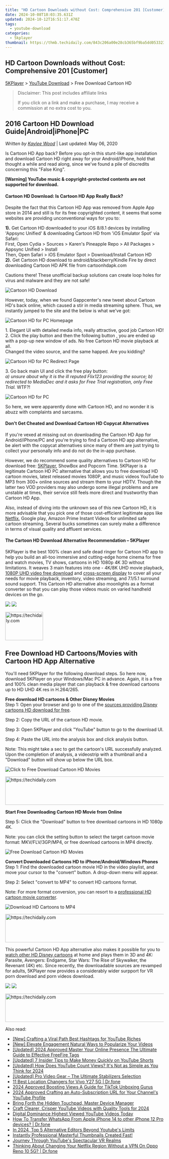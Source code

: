 ```yaml
---
title: "HD Cartoon Downloads without Cost: Comprehensive 201 [Customer]"
date: 2024-10-08T18:03:35.631Z
updated: 2024-10-12T16:51:17.470Z
tags:
  - youtube-download
categories:
  - 5kplayer
thumbnail: https://thmb.techidaily.com/843c206a00e28cb365bf9ba5dd05332331c8b283e7e323acfc8d381ef1640599.jpg
---
```


## HD Cartoon Downloads without Cost: Comprehensive 201 [Customer]

[5KPlayer](https://tools.techidaily.com/5kplayer/products/) \> [YouTube Download](https://tools.techidaily.com/5kplayer/youtube-download/) \> Free Download Cartoon HD

>  Disclaimer: This post includes affiliate links
>
>  If you click on a link and make a purchase, I may receive a commission at no extra cost to you.
>

## 2016 Cartoon HD Download Guide|Android|iPhone|PC

 _Written by [Kaylee Wood](https://www.quora.com/profile/Amanda-Hu-21)_ | Last updated: May 06, 2020 

Is Cartoon HD App back? Before you opt-in this stunt-like app installation and download Cartoon HD right away for your Android/iPhone, hold that thought a while and read along, since we've found a pile of discredits concerning this "False King".

**\[Warning\] YouTube music & copyright-protected contents are not supported for download.**

#### **Cartoon HD Download: Is Cartoon HD App Really Back?**

Despite the fact that this Cartoon HD App was removed from Apple App store in 2014 and still is for its free copyrighted content, it seems that some websites are providing unconventional ways for you to:

**1).** Get Cartoon HD downloaded to your iOS 8/8.1 devices by installing 'Appsync Unified' & downloading Cartoon HD from 'iOS Emulator Spot' via Safari:  
 First, Open Cydia > Sources > Karen's Pineapple Repo > All Packages > Appsync Unified > Install  
 Then, Open Safari > iOS Emulator Spot > Download/Install Cartoon HD  
**2).** Get Cartoon HD download to android/blackberry/Kindle Fire by direct downloading Cartoon HD APK file from cartoonhdapk.com

Cautions there! These unofficial backup solutions can create loop holes for virus and malware and they are not safe!

![Cartoon HD Download](https://www.5kplayer.com/youtube-download/img/cartoon-hd-download-zjy-001.png) 

However, today, when we found Gappcenter's new tweet about Cartoon HD's back online, which caused a stir in media streaming sphere. Thus, we instantly jumped to the site and the below is what we've got:

![Cartoon HD for PC Homepage](https://www.5kplayer.com/youtube-download/img/cartoon-hd-download-zjy-002.jpg) 

1\. Elegant UI with detailed media info, really attractive, good job Cartoon HD!   
2\. Click the play button and then the following button , you are ended up with a pop-up new window of ads. No free Cartoon HD movie playback at all.  
Changed the video source, and the same happed. Are you kidding?

![Cartoon HD for PC Redirect Page](https://www.5kplayer.com/youtube-download/img/cartoon-hd-download-zjy-003.png) 

3\. Go back main UI and click the free play button:  
_a) unsure about why it is the ill reputed Flix123 providing the source;_ 
_b) redirected to MediaDec and it asks for Free Trial registration, only Free Trial._ WTF?!

![Cartoon HD for PC](https://www.5kplayer.com/youtube-download/img/cartoon-hd-download-zjy-004.png) 

So here, we were apparently done with Cartoon HD, and no wonder it is abuzz with complaints and sarcasms.

#### **Don't Get Cheated and Download Cartoon HD Copycat Alternatives**

If you're vexed at missing out on downloading the Cartoon HD App for Android/iPhone/PC and you're trying to find a Cartoon HD app alternative, be alert with the copycat alternatives since many of them are just trying to collect your personally info and do not do the in-app purchase.

However, we do recommend some quality alternatives to Cartoon HD for download free: [5KPlayer](https://tools.techidaily.com/5kplayer/products/), ShowBox and Popcorn Time. 5KPlayer is a legitimate Cartoon HD PC alternative that allows you to free download HD cartoon movies, latest released movies 1080P, and music videos YouTube to MP3 from 300+ online sources and stream them to your HDTV. Though the latter two VOD providers may also undergo some illegal problems and are unstable at times, their service still feels more direct and trustworthy than Cartoon HD App. 

Also, instead of diving into the unknown sea of this new Cartoon HD, it is more advisable that you pick one of those cost-efficient legitimate apps like [Netflix](https://www.netflix.com/), Google play, Amazon Prime Instant Videos for unlimited safe cartoon streaming. Several bucks sometimes can surely make a difference in terms of visual quality and affluent services. 

#### **The Cartoon HD Download Alternative Recommendation – 5KPlayer**

5KPlayer is the best 100% clean and safe dead ringer for Cartoon HD app to help you build an all-too immersive and cutting-edge home cinema for free and watch movies, TV shows, cartoons in HD 1080p 4K 3D without limitations. It weaves 3 main features into one - 4K/8K UHD movie playback, [1080P UHD video free download](https://tools.techidaily.com/5kplayer/youtube-download/) and [cross-screen display](https://tools.techidaily.com/5kplayer/airplay/) to cover all your needs for movie playback, inventory, video streaming, and 7.1/5.1 surround sound support. This Cartoon HD alternative also moonlights as a format converter so that you can play those videos music on varied handheld devices on the go.

[![](https://www.5kplayer.com/youtube-download/../button/freedownwhitewin.png)](https://tools.techidaily.com/5kplayer/products/) [![](https://www.5kplayer.com/youtube-download/../button/freedownbackmac.png)](https://tools.techidaily.com/5kplayer/products/) 

<!-- affiliate ads begin -->
<a href="https://aligracehair.sjv.io/c/5597632/2135364/19272" target="_top" id="2135364">
  <img src="//a.impactradius-go.com/display-ad/19272-2135364" border="0" alt="https://techidaily.com" width="120" height="90"/>
</a>
<img height="0" width="0" src="https://aligracehair.sjv.io/i/5597632/2135364/19272" style="position:absolute;visibility:hidden;" border="0" />
<!-- affiliate ads end -->

## Free Download HD Cartoons/Movies with Cartoon HD App Alternative

You'll need 5KPlayer for the following download steps. So here now, download 5KPlayer on your Windows/Mac PC in advance. Again, it is a free and 100% clean media player that can playback & free download cartoons up to HD UHD 4K res in H.264/265.

**Free download HD cartoons & Other Disney Movies**   
 Step 1: Open your browser and go to one of the [sources providing Disney cartoons HD download for free](https://tools.techidaily.com/5kplayer/youtube-download/).

Step 2: Copy the URL of the cartoon HD movie.

Step 3: Open 5KPlayer and click "YouTube" button to go to the download UI.

Step 4: Paste the URL into the analysis box and click analysis button.

Note: This might take a sec to get the cartoon's URL successfully analyzed. Upon the completion of analysis, a videostrip with a thumbnail and a "Download" button will show up below the URL box.

![Click to Free Download Cartoon HD Movies](https://www.5kplayer.com/youtube-download/img/5kp-the-bfg-zjy-004.jpg) 

<!-- affiliate ads begin -->
<a href="https://ephamedtechinc.pxf.io/c/5597632/2137225/26400" target="_top" id="2137225">
  <img src="//a.impactradius-go.com/display-ad/26400-2137225" border="0" alt="https://techidaily.com" width="728" height="90"/>
</a>
<img height="0" width="0" src="https://ephamedtechinc.pxf.io/i/5597632/2137225/26400" style="position:absolute;visibility:hidden;" border="0" />
<!-- affiliate ads end -->

**Start Free Downloading Cartoon HD Movie from Online**   

Step 5: Click the "Download" button to free download cartoons in HD 1080p 4K.

Note: you can click the setting button to select the target cartoon movie format: MKV/FLV/3GP/MP4, or free download cartoons in MP4 directly.

![Free Download Cartoon HD Movies](https://www.5kplayer.com/youtube-download/img/5kp-the-bfg-zjy-005.jpg) 

**Convert Downloaded Cartoons HD to iPhone/Android/Windows Phones**   
 Step 1: Find the downloaded cartoon movie HD in the video playlist, and move your cursor to the "convert" button. A drop-down menu will appear.

Step 2: Select "convert to MP4" to convert HD cartoons format. 

Note: For more format conversion, you can resort to a [professional HD cartoon movie converter](https://tools.techidaily.com/5kplayer/products/).

![Download HD Cartoons to MP4](https://www.5kplayer.com/youtube-download/img/free-download-zootopia-zjy-002.jpg) 

<!-- affiliate ads begin -->
<a href="https://dhgate.sjv.io/c/5597632/1175223/12108" target="_top" id="1175223">
  <img src="//a.impactradius-go.com/display-ad/12108-1175223" border="0" alt="https://techidaily.com" width="728" height="90"/>
</a>
<img height="0" width="0" src="https://dhgate.sjv.io/i/5597632/1175223/12108" style="position:absolute;visibility:hidden;" border="0" />
<!-- affiliate ads end -->

This powerful Cartoon HD App alternative also makes it possible for you to [watch other HD Disney cartoons](https://tools.techidaily.com/5kplayer/video-music-player/) at home and plays them in 3D and 4K: Parasite, Avengers: Endgame, Star Wars: The Rise of Skywalker, the Revenant (4K) etc. Since recently, the downloadable sources are revamped for adults, 5KPlayer now provides a considerably wider surpport for VR porn download and porn videos download.

[![](https://www.5kplayer.com/youtube-download/../button/freedownwhitewin.png)](https://tools.techidaily.com/5kplayer/products/) [![](https://www.5kplayer.com/youtube-download/../button/freedownbackmac.png)](https://tools.techidaily.com/5kplayer/products/)

<!-- affiliate ads begin -->
<a href="https://ursime.pxf.io/c/5597632/2136548/16384" target="_top" id="2136548">
  <img src="//a.impactradius-go.com/display-ad/16384-2136548" border="0" alt="https://techidaily.com" width="728" height="90"/>
</a>
<img height="0" width="0" src="https://ursime.pxf.io/i/5597632/2136548/16384" style="position:absolute;visibility:hidden;" border="0" />
<!-- affiliate ads end -->

<ins class="adsbygoogle"
     style="display:block"
     data-ad-format="autorelaxed"
     data-ad-client="ca-pub-7571918770474297"
     data-ad-slot="1223367746"></ins>

<ins class="adsbygoogle"
     style="display:block"
     data-ad-client="ca-pub-7571918770474297"
     data-ad-slot="8358498916"
     data-ad-format="auto"
     data-full-width-responsive="true"></ins>

<span class="atpl-alsoreadstyle">Also read:</span>
<div><ul>
<li><a href="https://youtube-video-recordings.techidaily.com/new-crafting-a-viral-path-best-hashtags-for-youtube-riches/"><u>[New] Crafting a Viral Path Best Hashtags for YouTube Riches</u></a></li>
<li><a href="https://youtube-video-recordings.techidaily.com/new-elevate-engagement-natural-ways-to-popularize-your-videos/"><u>[New] Elevate Engagement Natural Ways to Popularize Your Videos</u></a></li>
<li><a href="https://youtube-data.techidaily.com/ed-2024-approved-master-your-online-presence-the-ultimate-guide-to-effective-freefire-tags/"><u>[Updated] 2024 Approved Master Your Online Presence The Ultimate Guide to Effective FreeFire Tags</u></a></li>
<li><a href="https://youtube-video-recordings.techidaily.com/updated-7-insider-tips-to-make-money-quickly-on-youtube-shorts/"><u>[Updated] 7 Insider Tips to Make Money Quickly on YouTube Shorts</u></a></li>
<li><a href="https://eaxpv-info.techidaily.com/updated-how-does-youtube-count-views-its-not-as-simple-as-you-think-for-2024/"><u>[Updated] How Does YouTube Count Views? It's Not as Simple as You Think for 2024</u></a></li>
<li><a href="https://youtube-lab.techidaily.com/ed-pro-video-gear-the-ultimate-stabilizers-selection/"><u>[Updated] Pro Video Gear – The Ultimate Stabilizers Selection</u></a></li>
<li><a href="https://location-fake.techidaily.com/11-best-location-changers-for-vivo-y27-5g-drfone-by-drfone-virtual-android/"><u>11 Best Location Changers for Vivo Y27 5G | Dr.fone</u></a></li>
<li><a href="https://fox-friendly.techidaily.com/2024-approved-boosting-views-a-guide-for-tiktok-unboxing-gurus/"><u>2024 Approved Boosting Views A Guide for TikTok Unboxing Gurus</u></a></li>
<li><a href="https://youtube-video-recordings.techidaily.com/2024-approved-crafting-an-auto-subscription-url-for-your-channels-youtube-profile/"><u>2024 Approved Crafting an Auto-Subscription URL for Your Channel's YouTube Profile</u></a></li>
<li><a href="https://common-error.techidaily.com/1723204301340-bring-forth-the-hidden-touchpad-master-device-manager/"><u>Bring Forth the Hidden Touchpad, Master Device Manager</u></a></li>
<li><a href="https://youtube-video-recordings.techidaily.com/craft-clearer-crisper-youtube-videos-with-quality-tools-for-2024/"><u>Craft Clearer, Crisper YouTube Videos with Quality Tools for 2024</u></a></li>
<li><a href="https://youtube-video-recordings.techidaily.com/digital-dominance-highest-viewed-youtube-videos-today/"><u>Digital Dominance Highest Viewed YouTube Videos Today</u></a></li>
<li><a href="https://techidaily.com/how-to-transfer-whatsapp-from-apple-iphone-14-to-other-iphone-12-pro-devices-drfone-by-drfone-transfer-whatsapp-from-ios-transfer-whatsapp-from-ios/"><u>How To Transfer WhatsApp From Apple iPhone 14 to other iPhone 12 Pro devices? | Dr.fone</u></a></li>
<li><a href="https://youtube-webster.techidaily.com/24-top-5-alternative-editors-beyond-youtubes-limits/"><u>In 2024, Top 5 Alternative Editors Beyond Youtube's Limits</u></a></li>
<li><a href="https://youtube-video-recordings.techidaily.com/1716463624683-instantly-professional-masterful-thumbnails-created-fast/"><u>Instantly Professional Masterful Thumbnails Created Fast!</u></a></li>
<li><a href="https://youtube-video-recordings.techidaily.com/journey-through-youtubes-spectacular-vr-realms/"><u>Journey Through YouTube's Spectacular VR Realms</u></a></li>
<li><a href="https://fake-location.techidaily.com/thinking-about-changing-your-netflix-region-without-a-vpn-on-oppo-reno-10-5g-drfone-by-drfone-virtual-android/"><u>Thinking About Changing Your Netflix Region Without a VPN On Oppo Reno 10 5G? | Dr.fone</u></a></li>
</ul></div>

